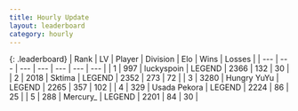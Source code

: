 ```yaml
---
title: Hourly Update
layout: leaderboard
category: hourly
---
```


{: .leaderboard}
| Rank | LV | Player | Division | Elo | Wins | Losses |
| --- | --- | --- | --- | --- | --- | --- |
| <span data-change="0">1</span> | 997 | <span title="ID: 512212">luckyspoin</span> | LEGEND | <span data-change="0">2366</span> | <span data-change="0">132</span> | <span data-change="0">30</span> |
| <span data-change="0">2</span> | 2018 | <span title="ID: 353063">Sktima</span> | LEGEND | <span data-change="0">2352</span> | <span data-change="0">273</span> | <span data-change="0">72</span> |
| <span data-change="0">3</span> | 3280 | <span title="ID: 164871">Hungry YuYu</span> | LEGEND | <span data-change="0">2265</span> | <span data-change="0">357</span> | <span data-change="0">102</span> |
| <span data-change="0">4</span> | 329 | <span title="ID: 641994">Usada Pekora</span> | LEGEND | <span data-change="0">2224</span> | <span data-change="0">86</span> | <span data-change="0">25</span> |
| <span data-change="1">5</span> | 288 | <span title="ID: 680422">Mercury_</span> | LEGEND | <span data-change="0">2201</span> | <span data-change="0">84</span> | <span data-change="0">30</span> |